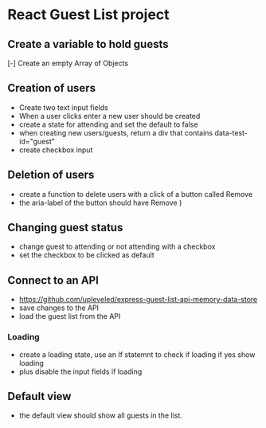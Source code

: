 # React Guest List project

## Create a variable to hold guests

[-] Create an empty Array of Objects

## Creation of users

- Create two text input fields
- When a user clicks enter a new user should be created
- create a state for attending and set the default to false
- when creating new users/guests, return a div that contains data-test-id="guest"
- create checkbox input

## Deletion of users

- create a function to delete users with a click of a button called Remove
- the aria-label of the button should have Remove <first name> <last name>)

## Changing guest status

- change guest to attending or not attending with a checkbox
- set the checkbox to be clicked as default

## Connect to an API

- https://github.com/upleveled/express-guest-list-api-memory-data-store
- save changes to the API
- load the guest list from the API

### Loading

- create a loading state, use an If statemnt to check if loading if yes show loading
- plus disable the input fields if loading

## Default view

- the default view should show all guests in the list.
